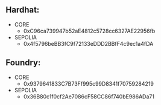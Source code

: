 ## Hardhat:
* CORE
    * 0xC96ca739947b52aE4812c5728cc6327AE22956fb
* SEPOLIA
    * 0x4f5796beBB3fC9f72133eDDD2BBfF4c9ec1a4fDA

## Foundry:
* CORE
    * 0x9379641833C7B73Ff995c99D8341f70759284219
* SEPOLIA
    * 0x36B80c1f0cf2Ae7086cF58CC86f740bE986ADa71